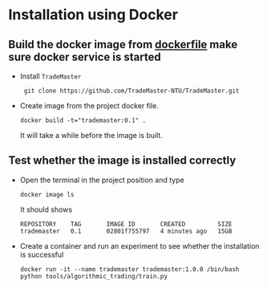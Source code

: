# Installation using Docker
## Build the docker image from [dockerfile](https://github.com/TradeMaster-NTU/TradeMaster/blob/main/docker/Dockerfile) make sure docker service is started
- Install `TradeMaster`
  ```
   git clone https://github.com/TradeMaster-NTU/TradeMaster.git
  ```
- Create image from the project docker file.

  ```
  docker build -t="trademaster:0.1" .
  ```

  It will take a while before the image is built.

##  Test whether the image is installed correctly

- Open the terminal in the project position and type

  ```
  docker image ls
  ```

  It should shows 

  ```
  REPOSITORY    TAG       IMAGE ID       CREATED         SIZE
  trademaster   0.1       02801f755797   4 minutes ago   15GB 
  ```

- Create a container and run an experiment to see whether the installation is successful

  ```
  docker run -it --name trademaster trademaster:1.0.0 /bin/bash
  python tools/algorithmic_trading/train.py
  ```
